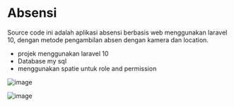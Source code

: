 # Absensi
Source code ini adalah aplikasi absensi berbasis web menggunakan laravel 10, dengan metode pengambilan absen dengan kamera dan location.

- projek menggunakan laravel 10
- Database my sql
- menggunakan spatie untuk role and permission

![image](https://github.com/user-attachments/assets/e6b7355e-cb7d-412b-9a39-b9215ee85ee8)

![image](https://github.com/user-attachments/assets/a9fbdefd-6b4e-4a81-bf07-94d2d0a885b8)

